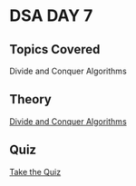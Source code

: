 # DSA DAY 7

## Topics Covered

Divide and Conquer Algorithms

## Theory

[Divide and Conquer Algorithms](https://github.com/py93/DSA-for-Interviews-GirlScript-EOP/blob/master/Day%207/Divide%20and%20Conquer.pptx?raw=true)

## Quiz

[Take the Quiz](https://forms.gle/aRVxwUMHGLGNBgtK9)
